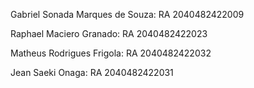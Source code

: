 Gabriel Sonada Marques de Souza: RA 2040482422009

Raphael Maciero Granado: RA 2040482422023

Matheus Rodrigues Frigola: RA 2040482422032

Jean Saeki Onaga: RA 2040482422031
